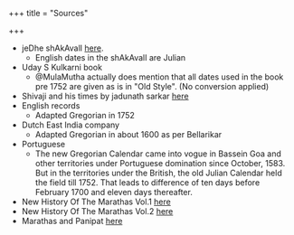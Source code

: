 +++
title = "Sources"

+++
- jeDhe shAkAvalI [here](https://archive.org/details/ShivajiSouvenir).
  - English dates in the shAkAvalI are Julian
- Uday S Kulkarni book
  - @MulaMutha actually does mention that all dates used in the book pre 1752 are given as is in "Old Style". (No conversion applied)
- Shivaji and his times by jadunath sarkar [here](https://archive.org/stream/shivajihistimes00sarkrich#page/n7/mode/2up)
- English records
  - Adapted Gregorian in 1752
- Dutch East India company
  - Adapted Gregorian in about 1600 as per Bellarikar
- Portuguese
  - The new Gregorian Calendar came into vogue in Bassein Goa and other territories under Portuguese domination since October, 1583. But in the territories under the British, the old Julian Calendar held the field till 1752. That leads to difference of ten days before February 1700 and eleven days thereafter.
- New History Of The Marathas Vol.1 [here](https://archive.org/details/in.ernet.dli.2015.32141)
- New History Of The Marathas Vol.2	[here](https://archive.org/stream/in.ernet.dli.2015.32142/2015.32142.New-History-Of-The-Marathas-Vol2#page/n13/mode/2up/search/calendar)
- Marathas and Panipat [here](https://archive.org/stream/in.ernet.dli.2015.530358/2015.530358.marathas-and#page/n249/mode/2up)